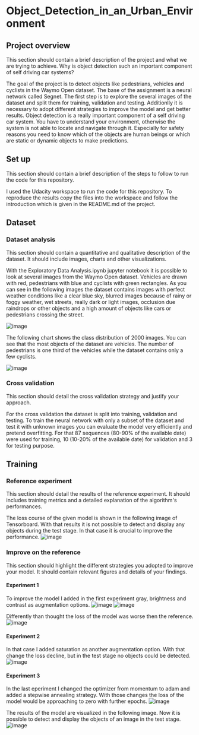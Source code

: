 # Object_Detection_in_an_Urban_Environment

## Project overview
This section should contain a brief description of the project and what we are trying to achieve. Why is object detection such an important component of self driving car systems?

The goal of the project is to detect objects like pedestrians, vehicles and cyclists in the Waymo Open dataset. The base of the assignment is a neural network called Segnet. The first step is to explore the several images of the dataset and split them for training, validation and testing. Additionlly it is necessary to adopt different strategies to improve the model and get better results.
Object detection is a really important component of a self driving car system. You have to understand your environment, otherwise the system is not able to locate and navigate through it. Especially for safety reasons you need to know which of the objects are human beings or which are static or dynamic objects to make predictions.

## Set up
This section should contain a brief description of the steps to follow to run the code for this repository.

I used the Udacity workspace to run the code for this repository. To reproduce the results copy the files into the workspace and follow the introduction which is given in the README.md of the project.

## Dataset
### Dataset analysis
This section should contain a quantitative and qualitative description of the dataset. It should include images, charts and other visualizations.

With the Exploratory Data Analysis.ipynb jupyter notebook it is possible to look at several images from the Waymo Open dataset. Vehicles are drawn with red, pedestrians with blue and cyclists with green rectangles. As you can see in the following images the dataset contains images with perfect weather conditions like a clear blue sky, blurred images because of rainy or foggy weather, wet streets, really dark or light images, occlusion due raindrops or other objects and a high amount of objects like cars or pedestrians crossing the street.

![image](images/Dataset_1.png)

The following chart shows the class distribution of 2000 images. You can see that the most objects of the dataset are vehicles. The number of pedestrians is one third of the vehicles while the dataset contains only a few cyclists.

![image](images/Numberobjects.png)

### Cross validation
This section should detail the cross validation strategy and justify your approach.

For the cross validation the dataset is split into training, validation and testing. To train the neural network with only a subset of the dataset and test it with unknown images you can evaluate the model very efficiently and pretend overfitting. For that 87 sequences (80-90% of the available date) were used for training, 10 (10-20% of the available date) for validation and 3 for testing purpose.

## Training
### Reference experiment
This section should detail the results of the reference experiment. It should includes training metrics and a detailed explanation of the algorithm's performances.

The loss course of the given model is shown in the following image of Tensorboard. With that results it is not possible to detect and display any objects during the test stage. In that case it is crucial to improve the performance.
![image](images/Reference.png)

### Improve on the reference
This section should highlight the different strategies you adopted to improve your model. It should contain relevant figures and details of your findings.

#### Experiment 1
To improve the model I added in the first experiment gray, brightness and contrast as augmentation options.
![image](images/Augmentation.png) ![image](images/Augmentation2.png)

Differently than thought the loss of the model was worse then the reference.
![image](images/Loss.png)


#### Experiment 2
In that case I added saturation as another augmentation option. With that change the loss decline, but in the test stage no objects could be detected.
![image](images/Loss2.png)


#### Experiment 3
In the last eperiment I changed the optimizer from momentum to adam and added a stepwise annealing strategy. With those changes the loss of the model would be approaching to zero with further epochs.
![image](images/Loss3.png)

The results of the model are visualized in the following image. Now it is possible to detect and display the objects of an image in the test stage.
![image](images/Animation2.png)

